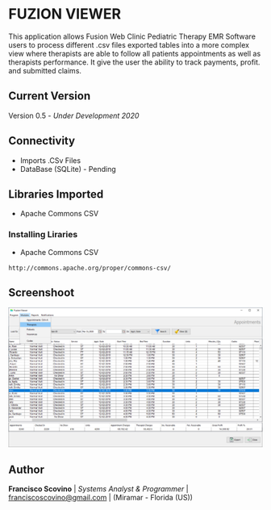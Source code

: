 
# FUZION VIEWER

This application allows Fusion Web Clinic Pediatric Therapy EMR Software users to process different .csv files exported tables into a more complex view where therapists are able to follow all patients appointments as well as therapists performance. It give the user the ability to track payments, profit. and submitted claims.

## Current Version
Version 0.5 - *Under Development 2020*

## Connectivity

* Imports .CSv Files
* DataBase (SQLite) - Pending

## Libraries Imported

* Apache Commons CSV

### Installing Liraries

* Apache Commons CSV
```
http://commons.apache.org/proper/commons-csv/
```

## Screenshoot

![Screenshoot](https://github.com/fscovino/Fuzion-Viewer/blob/master/FV_screenshoot.png)

## Author

**Francisco Scovino** | *Systems Analyst & Programmer* | [franciscoscovino@gmail.com](mailto:franciscoscovino@gmail.com) | (Miramar - Florida (US))